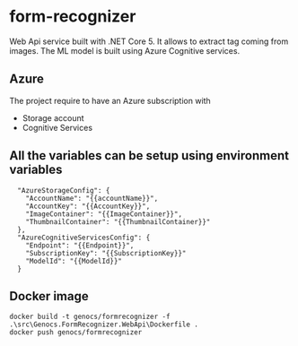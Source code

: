 # form-recognizer
Web Api service built with .NET Core 5. It allows to extract tag coming from images.
The ML model is built using Azure Cognitive services. 

## Azure 
The project require to have an Azure subscription with
- Storage account
- Cognitive Services



## All the variables can be setup using environment variables


``` PS
  "AzureStorageConfig": {
    "AccountName": "{{accountName}}",
    "AccountKey": "{{AccountKey}}",
    "ImageContainer": "{{ImageContainer}}",
    "ThumbnailContainer": "{{ThumbnailContainer}}"
  },
  "AzureCognitiveServicesConfig": {
    "Endpoint": "{{Endpoint}}",
    "SubscriptionKey": "{{SubscriptionKey}}"
    "ModelId": "{{ModelId}}"	
  }
```  
  

## Docker image

``` PS
docker build -t genocs/formrecognizer -f .\src\Genocs.FormRecognizer.WebApi\Dockerfile .
docker push genocs/formrecognizer
``` 